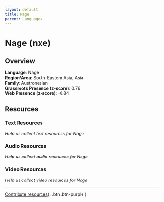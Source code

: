 ```yaml
---
layout: default
title: Nage
parent: Languages
---
```


# Nage (nxe)

## Overview

**Language**: Nage  
**Region/Area**: South-Eastern Asia, Asia  
**Family**: Austronesian  
**Grassroots Presence (z-score)**: 0.76  
**Web Presence (z-score)**: -0.84  

## Resources

### Text Resources
*Help us collect text resources for Nage*

### Audio Resources
*Help us collect audio resources for Nage*

### Video Resources
*Help us collect video resources for Nage*

---

[Contribute resources](https://forms.office.com/e/1SfLJx3u1r){: .btn .btn-purple }
